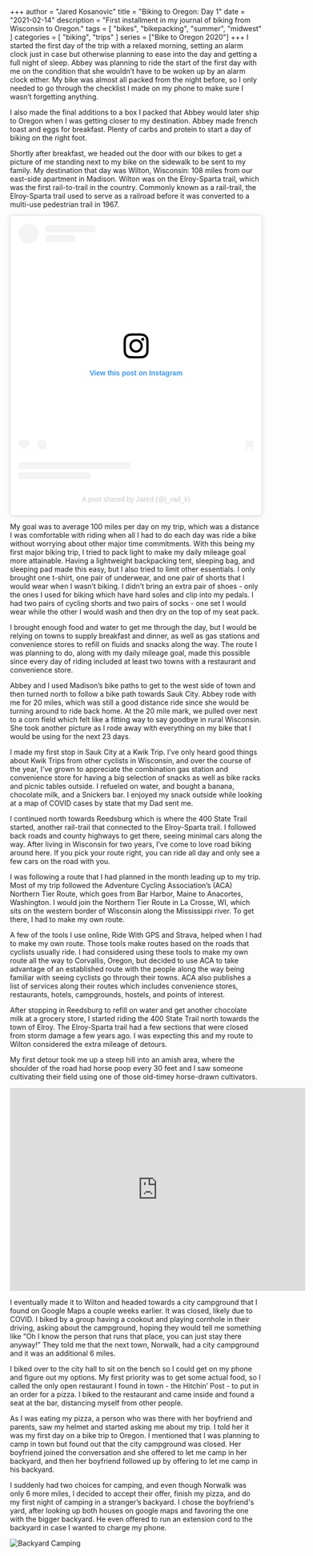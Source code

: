 +++
author = "Jared Kosanovic"
title = "Biking to Oregon: Day 1"
date = "2021-02-14"
description = "First installment in my journal of biking from Wisconsin to Oregon."
tags = [
    "bikes",
    "bikepacking",
    "summer",
    "midwest"
]
categories = [
    "biking",
    "trips"
]
series = ["Bike to Oregon 2020"]
+++
I started the first day of the trip with a relaxed morning, setting an alarm clock just in case but otherwise planning to ease into the day and getting a full night of sleep.
Abbey was planning to ride the start of the first day with me on the condition that she wouldn’t have to be woken up by an alarm clock either.
My bike was almost all packed from the night before, so I only needed to go through the checklist I made on my phone to make sure I wasn’t forgetting anything.

I also made the final additions to a box I packed that Abbey would later ship to Oregon when I was getting closer to my destination.
Abbey made french toast and eggs for breakfast.
Plenty of carbs and protein to start a day of biking on the right foot.

Shortly after breakfast, we headed out the door with our bikes to get a picture of me standing next to my bike on the sidewalk to be sent to my family.
My destination that day was Wilton, Wisconsin: 108 miles from our east-side apartment in Madison.
Wilton was on the Elroy-Sparta trail, which was the first rail-to-trail in the country.
Commonly known as a rail-trail, the Elroy-Sparta trail used to serve as a railroad before it was converted to a multi-use pedestrian trail in 1967.

<blockquote class="instagram-media" data-instgrm-permalink="https://www.instagram.com/p/CChlG7Nnihw/?utm_source=ig_embed&amp;utm_campaign=loading" data-instgrm-version="13" style=" background:#FFF; border:0; border-radius:3px; box-shadow:0 0 1px 0 rgba(0,0,0,0.5),0 1px 10px 0 rgba(0,0,0,0.15); margin: 1px; max-width:540px; min-width:326px; padding:0; width:99.375%; width:-webkit-calc(100% - 2px); width:calc(100% - 2px);"><div style="padding:16px;"> <a href="https://www.instagram.com/p/CChlG7Nnihw/?utm_source=ig_embed&amp;utm_campaign=loading" style=" background:#FFFFFF; line-height:0; padding:0 0; text-align:center; text-decoration:none; width:100%;" target="_blank"> <div style=" display: flex; flex-direction: row; align-items: center;"> <div style="background-color: #F4F4F4; border-radius: 50%; flex-grow: 0; height: 40px; margin-right: 14px; width: 40px;"></div> <div style="display: flex; flex-direction: column; flex-grow: 1; justify-content: center;"> <div style=" background-color: #F4F4F4; border-radius: 4px; flex-grow: 0; height: 14px; margin-bottom: 6px; width: 100px;"></div> <div style=" background-color: #F4F4F4; border-radius: 4px; flex-grow: 0; height: 14px; width: 60px;"></div></div></div><div style="padding: 19% 0;"></div> <div style="display:block; height:50px; margin:0 auto 12px; width:50px;"><svg width="50px" height="50px" viewBox="0 0 60 60" version="1.1" xmlns="https://www.w3.org/2000/svg" xmlns:xlink="https://www.w3.org/1999/xlink"><g stroke="none" stroke-width="1" fill="none" fill-rule="evenodd"><g transform="translate(-511.000000, -20.000000)" fill="#000000"><g><path d="M556.869,30.41 C554.814,30.41 553.148,32.076 553.148,34.131 C553.148,36.186 554.814,37.852 556.869,37.852 C558.924,37.852 560.59,36.186 560.59,34.131 C560.59,32.076 558.924,30.41 556.869,30.41 M541,60.657 C535.114,60.657 530.342,55.887 530.342,50 C530.342,44.114 535.114,39.342 541,39.342 C546.887,39.342 551.658,44.114 551.658,50 C551.658,55.887 546.887,60.657 541,60.657 M541,33.886 C532.1,33.886 524.886,41.1 524.886,50 C524.886,58.899 532.1,66.113 541,66.113 C549.9,66.113 557.115,58.899 557.115,50 C557.115,41.1 549.9,33.886 541,33.886 M565.378,62.101 C565.244,65.022 564.756,66.606 564.346,67.663 C563.803,69.06 563.154,70.057 562.106,71.106 C561.058,72.155 560.06,72.803 558.662,73.347 C557.607,73.757 556.021,74.244 553.102,74.378 C549.944,74.521 548.997,74.552 541,74.552 C533.003,74.552 532.056,74.521 528.898,74.378 C525.979,74.244 524.393,73.757 523.338,73.347 C521.94,72.803 520.942,72.155 519.894,71.106 C518.846,70.057 518.197,69.06 517.654,67.663 C517.244,66.606 516.755,65.022 516.623,62.101 C516.479,58.943 516.448,57.996 516.448,50 C516.448,42.003 516.479,41.056 516.623,37.899 C516.755,34.978 517.244,33.391 517.654,32.338 C518.197,30.938 518.846,29.942 519.894,28.894 C520.942,27.846 521.94,27.196 523.338,26.654 C524.393,26.244 525.979,25.756 528.898,25.623 C532.057,25.479 533.004,25.448 541,25.448 C548.997,25.448 549.943,25.479 553.102,25.623 C556.021,25.756 557.607,26.244 558.662,26.654 C560.06,27.196 561.058,27.846 562.106,28.894 C563.154,29.942 563.803,30.938 564.346,32.338 C564.756,33.391 565.244,34.978 565.378,37.899 C565.522,41.056 565.552,42.003 565.552,50 C565.552,57.996 565.522,58.943 565.378,62.101 M570.82,37.631 C570.674,34.438 570.167,32.258 569.425,30.349 C568.659,28.377 567.633,26.702 565.965,25.035 C564.297,23.368 562.623,22.342 560.652,21.575 C558.743,20.834 556.562,20.326 553.369,20.18 C550.169,20.033 549.148,20 541,20 C532.853,20 531.831,20.033 528.631,20.18 C525.438,20.326 523.257,20.834 521.349,21.575 C519.376,22.342 517.703,23.368 516.035,25.035 C514.368,26.702 513.342,28.377 512.574,30.349 C511.834,32.258 511.326,34.438 511.181,37.631 C511.035,40.831 511,41.851 511,50 C511,58.147 511.035,59.17 511.181,62.369 C511.326,65.562 511.834,67.743 512.574,69.651 C513.342,71.625 514.368,73.296 516.035,74.965 C517.703,76.634 519.376,77.658 521.349,78.425 C523.257,79.167 525.438,79.673 528.631,79.82 C531.831,79.965 532.853,80.001 541,80.001 C549.148,80.001 550.169,79.965 553.369,79.82 C556.562,79.673 558.743,79.167 560.652,78.425 C562.623,77.658 564.297,76.634 565.965,74.965 C567.633,73.296 568.659,71.625 569.425,69.651 C570.167,67.743 570.674,65.562 570.82,62.369 C570.966,59.17 571,58.147 571,50 C571,41.851 570.966,40.831 570.82,37.631"></path></g></g></g></svg></div><div style="padding-top: 8px;"> <div style=" color:#3897f0; font-family:Arial,sans-serif; font-size:14px; font-style:normal; font-weight:550; line-height:18px;"> View this post on Instagram</div></div><div style="padding: 12.5% 0;"></div> <div style="display: flex; flex-direction: row; margin-bottom: 14px; align-items: center;"><div> <div style="background-color: #F4F4F4; border-radius: 50%; height: 12.5px; width: 12.5px; transform: translateX(0px) translateY(7px);"></div> <div style="background-color: #F4F4F4; height: 12.5px; transform: rotate(-45deg) translateX(3px) translateY(1px); width: 12.5px; flex-grow: 0; margin-right: 14px; margin-left: 2px;"></div> <div style="background-color: #F4F4F4; border-radius: 50%; height: 12.5px; width: 12.5px; transform: translateX(9px) translateY(-18px);"></div></div><div style="margin-left: 8px;"> <div style=" background-color: #F4F4F4; border-radius: 50%; flex-grow: 0; height: 20px; width: 20px;"></div> <div style=" width: 0; height: 0; border-top: 2px solid transparent; border-left: 6px solid #f4f4f4; border-bottom: 2px solid transparent; transform: translateX(16px) translateY(-4px) rotate(30deg)"></div></div><div style="margin-left: auto;"> <div style=" width: 0px; border-top: 8px solid #F4F4F4; border-right: 8px solid transparent; transform: translateY(16px);"></div> <div style=" background-color: #F4F4F4; flex-grow: 0; height: 12px; width: 16px; transform: translateY(-4px);"></div> <div style=" width: 0; height: 0; border-top: 8px solid #F4F4F4; border-left: 8px solid transparent; transform: translateY(-4px) translateX(8px);"></div></div></div> <div style="display: flex; flex-direction: column; flex-grow: 1; justify-content: center; margin-bottom: 24px;"> <div style=" background-color: #F4F4F4; border-radius: 4px; flex-grow: 0; height: 14px; margin-bottom: 6px; width: 224px;"></div> <div style=" background-color: #F4F4F4; border-radius: 4px; flex-grow: 0; height: 14px; width: 144px;"></div></div></a><p style=" color:#c9c8cd; font-family:Arial,sans-serif; font-size:14px; line-height:17px; margin-bottom:0; margin-top:8px; overflow:hidden; padding:8px 0 7px; text-align:center; text-overflow:ellipsis; white-space:nowrap;"><a href="https://www.instagram.com/p/CChlG7Nnihw/?utm_source=ig_embed&amp;utm_campaign=loading" style=" color:#c9c8cd; font-family:Arial,sans-serif; font-size:14px; font-style:normal; font-weight:normal; line-height:17px; text-decoration:none;" target="_blank">A post shared by Jared (@j_rad_k)</a></p></div></blockquote> <script async src="//www.instagram.com/embed.js"></script>

My goal was to average 100 miles per day on my trip, which was a distance I was comfortable with riding when all I had to do each day was ride a bike without worrying about other major time commitments.
With this being my first major biking trip, I tried to pack light to make my daily mileage goal more attainable.
Having a lightweight backpacking tent, sleeping bag, and sleeping pad made this easy, but I also tried to limit other essentials.
I only brought one t-shirt, one pair of underwear, and one pair of shorts that I would wear when I wasn’t biking.
I didn’t bring an extra pair of shoes - only the ones I used for biking which have hard soles and clip into my pedals.
I had two pairs of cycling shorts and two pairs of socks - one set I would wear while the other I would wash and then dry on the top of my seat pack.

I brought enough food and water to get me through the day, but I would be relying on towns to supply breakfast and dinner, as well as gas stations and convenience stores to refill on fluids and snacks along the way.
The route I was planning to do, along with my daily mileage goal, made this possible since every day of riding included at least two towns with a restaurant and convenience store.

Abbey and I used Madison’s bike paths to get to the west side of town and then turned north to follow a bike path towards Sauk City.
Abbey rode with me for 20 miles, which was still a good distance ride since she would be turning around to ride back home.
At the 20 mile mark, we pulled over next to a corn field which felt like a fitting way to say goodbye in rural Wisconsin.
She took another picture as I rode away with everything on my bike that I would be using for the next 23 days.

I made my first stop in Sauk City at a Kwik Trip.
I’ve only heard good things about Kwik Trips from other cyclists in Wisconsin, and over the course of the year, I’ve grown to appreciate the combination gas station and convenience store for having a big selection of snacks as well as bike racks and picnic tables outside.
I refueled on water, and bought a banana, chocolate milk, and a Snickers bar.
I enjoyed my snack outside while looking at a map of COVID cases by state that my Dad sent me.

I continued north towards Reedsburg which is where the 400 State Trail started, another rail-trail that connected to the Elroy-Sparta trail.
I followed back roads and county highways to get there, seeing minimal cars along the way.
After living in Wisconsin for two years, I’ve come to love road biking around here.
If you pick your route right, you can ride all day and only see a few cars on the road with you.

I was following a route that I had planned in the month leading up to my trip.
Most of my trip followed the Adventure Cycling Association’s (ACA) Northern Tier Route, which goes from Bar Harbor, Maine to Anacortes, Washington.
I would join the Northern Tier Route in La Crosse, WI, which sits on the western border of Wisconsin along the Mississippi river.
To get there, I had to make my own route.

A few of the tools I use online, Ride With GPS and Strava, helped when I had to make my own route.
Those tools make routes based on the roads that cyclists usually ride.
I had considered using these tools to make my own route all the way to Corvallis, Oregon, but decided to use ACA to take advantage of an established route with the people along the way being familiar with seeing cyclists go through their towns.
ACA also publishes a list of services along their routes which includes convenience stores, restaurants, hotels, campgrounds, hostels, and points of interest.

After stopping in Reedsburg to refill on water and get another chocolate milk at a grocery store, I started riding the 400 State Trail north towards the town of Elroy.
The Elroy-Sparta trail had a few sections that were closed from storm damage a few years ago.
I was expecting this and my route to Wilton considered the extra mileage of detours.

My first detour took me up a steep hill into an amish area, where the shoulder of the road had horse poop every 30 feet and I saw someone cultivating their field using one of those old-timey horse-drawn cultivators.

<iframe height='405' width='590' frameborder='0' allowtransparency='true' scrolling='no' src='https://www.strava.com/activities/3748490770/embed/db70ba98aa9e653af1b945b3656b65cee5f1fc44'></iframe>

I eventually made it to Wilton and headed towards a city campground that I found on Google Maps a couple weeks earlier.
It was closed, likely due to COVID.
I biked by a group having a cookout and playing cornhole in their driving, asking about the campground, hoping they would tell me something like “Oh I know the person that runs that place, you can just stay there anyway!”
They told me that the next town, Norwalk, had a city campground and it was an additional 6 miles.

I biked over to the city hall to sit on the bench so I could get on my phone and figure out my options.
My first priority was to get some actual food, so I called the only open restaurant I found in town - the Hitchin’ Post - to put in an order for a pizza.
I biked to the restaurant and came inside and found a seat at the bar, distancing myself from other people.

As I was eating my pizza, a person who was there with her boyfriend and parents, saw my helmet and started asking me about my trip.
I told her it was my first day on a bike trip to Oregon.
I mentioned that I was planning to camp in town but found out that the city campground was closed.
Her boyfriend joined the conversation and she offered to let me camp in her backyard, and then her boyfriend followed up by offering to let me camp in his backyard.

I suddenly had two choices for camping, and even though Norwalk was only 6 more miles, I decided to accept their offer, finish my pizza, and do my first night of camping in a stranger’s backyard.
I chose the boyfriend's yard, after looking up both houses on google maps and favoring the one with the bigger backyard.
He even offered to run an extension cord to the backyard in case I wanted to charge my phone.

![Backyard Camping](/images/bike-to-oregon-2020/backyard-camping.jpg)
